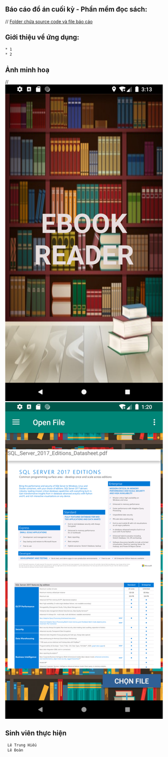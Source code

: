 # 
## Báo cáo đồ án cuối kỳ - Phần mềm đọc sách:
//
	[Folder chứa source code và file báo cáo](https://uit.edu.vn)
	
## Giới thiệu về ứng dụng:
	* 1
	* 2
## Ảnh minh hoạ
 //
	![screenshoot](https://github.com/lthieuuit/Pdf-reader/blob/master/Scrshot/SplashScreen1.png)
	![screenshoot](https://github.com/lthieuuit/Pdf-reader/blob/master/Scrshot/Screenshot_1578421212.png)

## Sinh viên thực hiện 
	 Lê Trung Hiếu
	 Lê Đoàn
		
